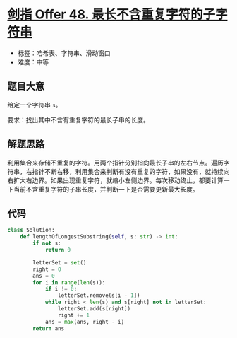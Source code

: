 # [剑指 Offer 48. 最长不含重复字符的子字符串](https://leetcode.cn/problems/zui-chang-bu-han-zhong-fu-zi-fu-de-zi-zi-fu-chuan-lcof/)

- 标签：哈希表、字符串、滑动窗口
- 难度：中等

## 题目大意

给定一个字符串 `s`。

要求：找出其中不含有重复字符的最长子串的长度。

## 解题思路

利用集合来存储不重复的字符。用两个指针分别指向最长子串的左右节点。遍历字符串，右指针不断右移，利用集合来判断有没有重复的字符，如果没有，就持续向右扩大右边界。如果出现重复字符，就缩小左侧边界。每次移动终止，都要计算一下当前不含重复字符的子串长度，并判断一下是否需要更新最大长度。

## 代码

```Python
class Solution:
    def lengthOfLongestSubstring(self, s: str) -> int:
        if not s:
            return 0

        letterSet = set()
        right = 0
        ans = 0
        for i in range(len(s)):
            if i != 0:
                letterSet.remove(s[i - 1])
            while right < len(s) and s[right] not in letterSet:
                letterSet.add(s[right])
                right += 1
            ans = max(ans, right - i)
        return ans
```

